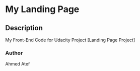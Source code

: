 # My Landing Page

## Description
My Front-End Code for Udacity Project [Landing Page Project]

### Author
Ahmed Atef